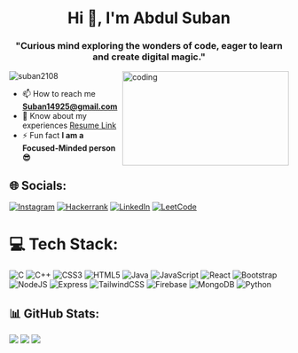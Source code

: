<h1 align="center">Hi 👋, I'm Abdul Suban</h1>
<h3 align="center">"Curious mind exploring the wonders of code, eager to learn and create digital magic."</h3>
<img align="right" alt="coding" src="https://i.pinimg.com/originals/81/17/8b/81178b47a8598f0c81c4799f2cdd4057.gif" width="300" height="170">

<p align="left">
  <img src="https://komarev.com/ghpvc/?username=suban2108&label=Profile%20views&color=0e75b6&style=flat" alt="suban2108" />
</p>

- 📫 How to reach me **Suban14925@gmail.com**
- 📄 Know about my experiences <a href='https://drive.google.com/file/d/1K3-p-LCroT84pqeeGYxVTt6oTgqd0cvh/view'> Resume Link</a>
- ⚡ Fun fact **I am a Focused-Minded person 😎**

## 🌐 Socials:
[![Instagram](https://img.shields.io/badge/Instagram-%23E4405F.svg?style=for-the-badge&logo=instagram&logoColor=white)](https://www.instagram.com/suban_2108/?hl=en)
[![Hackerrank](https://img.shields.io/badge/Hackerrank-%23F0F0F0.svg?style=for-the-badge&logo=hackerrank&logoColor=black)](https://www.hackerrank.com/suban14925?hr_r=1)
[![LinkedIn](https://img.shields.io/badge/LinkedIn-%230077B5.svg?style=for-the-badge&logo=linkedin&logoColor=white)](https://www.linkedin.com/in/suban2108/)
[![LeetCode](https://img.shields.io/badge/LeetCode-F9C23C?style=for-the-badge&logo=LeetCode&logoColor=black)](https://leetcode.com/u/suban2004/)

# 💻 Tech Stack:
![C](https://img.shields.io/badge/c-%2300599C.svg?style=for-the-badge&logo=c&logoColor=white)
![C++](https://img.shields.io/badge/c++-%2300599C.svg?style=for-the-badge&logo=c%2B%2B&logoColor=white)
![CSS3](https://img.shields.io/badge/css3-%231572B6.svg?style=for-the-badge&logo=css3&logoColor=white)
![HTML5](https://img.shields.io/badge/html5-%23E34F26.svg?style=for-the-badge&logo=html5&logoColor=white)
![Java](https://img.shields.io/badge/java-%23ED8B00.svg?style=for-the-badge&logo=java&logoColor=white)
![JavaScript](https://img.shields.io/badge/javascript-%23323330.svg?style=for-the-badge&logo=javascript&logoColor=%23F7DF1E)
![React](https://img.shields.io/badge/react-%2320232a.svg?style=for-the-badge&logo=react&logoColor=%2361DAFB)
![Bootstrap](https://img.shields.io/badge/bootstrap-%23563D7C.svg?style=for-the-badge&logo=bootstrap&logoColor=white)
![NodeJS](https://img.shields.io/badge/node.js-6DA55F?style=for-the-badge&logo=node.js&logoColor=white)
![Express](https://img.shields.io/badge/express.js-%23404d59.svg?style=for-the-badge&logo=express&logoColor=%2361DAFB)
![TailwindCSS](https://img.shields.io/badge/tailwindcss-%2338B2AC.svg?style=for-the-badge&logo=tailwind-css&logoColor=white)
![Firebase](https://img.shields.io/badge/firebase-%23FFCA28.svg?style=for-the-badge&logo=firebase&logoColor=black)
![MongoDB](https://img.shields.io/badge/MongoDB-%234ea94b.svg?style=for-the-badge&logo=mongodb&logoColor=white)
![Python](https://img.shields.io/badge/python-%2314354C.svg?style=for-the-badge&logo=python&logoColor=white)

## 📊 GitHub Stats:
![](https://github-readme-stats.vercel.app/api/top-langs?username=suban2108&show_icons=true&locale=en&layout=compact)
![](https://github-readme-stats.vercel.app/api?username=suban2108&show_icons=true&locale=en)
![](https://github-readme-streak-stats.herokuapp.com/?user=suban2108)
